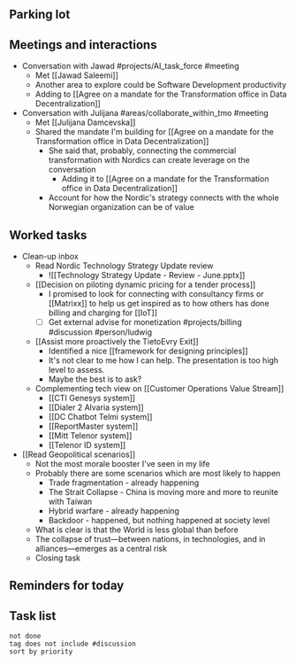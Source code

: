 ## Parking lot
## Meetings and interactions
- Conversation with Jawad #projects/AI_task_force  #meeting 
	- Met [[Jawad Saleemi]]
	- Another area to explore could be Software Development productivity
	- Adding to [[Agree on a mandate for the Transformation office in Data Decentralization]]
- Conversation with Julijana #areas/collaborate_within_tmo  #meeting 
	- Met [[Julijana Damcevska]]
	- Shared the mandate I'm building for [[Agree on a mandate for the Transformation office in Data Decentralization]]
		- She said that, probably, connecting the commercial transformation with Nordics can create leverage on the conversation
			- Adding it to [[Agree on a mandate for the Transformation office in Data Decentralization]]
		- Account for how the Nordic's strategy connects with the whole Norwegian organization can be of value
## Worked tasks
- Clean-up inbox
	- Read Nordic Technology Strategy Update review
		- ![[Technology Strategy Update - Review - June.pptx]]
	- [[Decision on piloting dynamic pricing for a tender process]]
		- I promised to look for connecting with consultancy firms or [[Matrixx]] to help us get inspired as to how others has done billing and charging for [[IoT]]
		- [ ] Get external advise for monetization #projects/billing #discussion #person/ludwig 
	- [[Assist more proactively the TietoEvry Exit]]
		- Identified a nice [[framework for designing principles]]
		- It's not clear to me how I can help. The presentation is too high level to assess.
		- Maybe the best is to ask?
	- Complementing tech view on [[Customer Operations Value Stream]]
		- [[CTI Genesys system]]
		- [[Dialer 2 Alvaria system]]
		- [[DC Chatbot Telmi system]]
		- [[ReportMaster system]]
		- [[Mitt Telenor system]]
		- [[Telenor ID system]]
- [[Read Geopolitical scenarios]]
	- Not the most morale booster I've seen in my life
	- Probably there are some scenarios which are most likely to happen
		- Trade fragmentation - already happening
		- The Strait Collapse - China is moving more and more to reunite with Taiwan
		- Hybrid warfare - already happening
		- Backdoor - happened, but nothing happened at society level
	- What is clear is that the World is less global than before
	- The collapse of trust—between nations, in technologies, and in alliances—emerges as a central risk
	- Closing task
## Reminders for today

## Task list

```tasks
not done
tag does not include #discussion 
sort by priority
```
